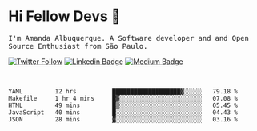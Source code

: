 # Hi Fellow Devs :wave:
   
<p>
  <samp>
    I'm Amanda Albuquerque. A Software developer and and Open Source Enthusiast from São Paulo.
  </samp>

  
  [![Twitter Follow](https://img.shields.io/twitter/follow/alalbux?style=social)](https://www.twitter.com/alalbux)
  [![Linkedin Badge](https://img.shields.io/badge/-alalbux-blue?style=flat-square&logo=Linkedin&logoColor=white&link=https://www.linkedin.com/in/alalbux/)](https://www.linkedin.com/in/alalbux/)
  [![Medium Badge](https://img.shields.io/badge/-alalbux-black?style=flat-square&logo=Medium&logoColor=white&link=https://medium.com/@alalbux)](https://medium.com/@alalbux)
</p>

  <br/>
  

<!--START_SECTION:waka-->
```text
YAML         12 hrs          ███████████████████▓░░░░░   79.18 % 
Makefile     1 hr 4 mins     █▓░░░░░░░░░░░░░░░░░░░░░░░   07.08 % 
HTML         49 mins         █▒░░░░░░░░░░░░░░░░░░░░░░░   05.45 % 
JavaScript   40 mins         █░░░░░░░░░░░░░░░░░░░░░░░░   04.43 % 
JSON         28 mins         ▓░░░░░░░░░░░░░░░░░░░░░░░░   03.16 % 
```
<!--END_SECTION:waka-->

